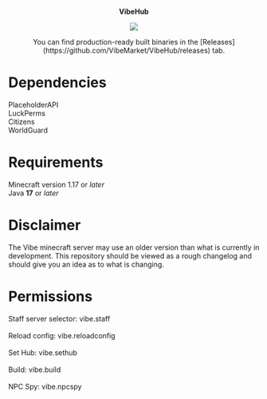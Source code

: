 <strong><p align="center" width="100%">
VibeHub</p></strong>

<p align="center"><a href='https://ci.kevind.me/job/VibeHub/'><img src='https://ci.kevind.me/job/VibeHub/badge/icon'></a></p>

<p align="center">You can find production-ready built binaries in the [Releases](https://github.com/VibeMarket/VibeHub/releases) tab.</p>


# Dependencies

PlaceholderAPI
<br />
LuckPerms
<br />
Citizens
<br />
WorldGuard

# Requirements

Minecraft version 1.17 or _later_
<br />
Java **17** or _later_

# Disclaimer

The Vibe minecraft server may use an older version than what is currently in development. This repository should be
viewed as a rough changelog and should give you an idea as to what is changing.

# Permissions

Staff server selector: vibe.staff
<br />
<br />
Reload config: vibe.reloadconfig
<br />
<br />
Set Hub: vibe.sethub
<br />
<br />
Build: vibe.build
<br />
<br />
NPC Spy: vibe.npcspy
